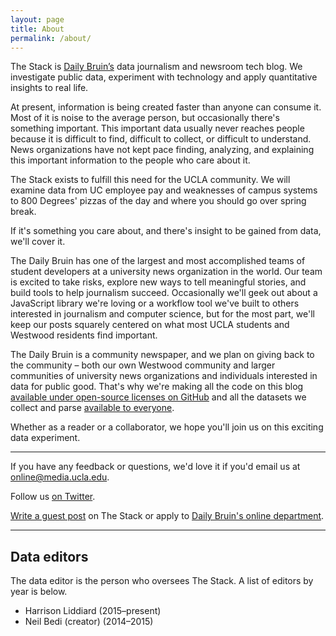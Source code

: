 ```yaml
---
layout: page
title: About
permalink: /about/
---
```



The Stack is [Daily Bruin’s](http://dailybruin.com/) data journalism and newsroom tech blog. We investigate public data, experiment with technology and apply quantitative insights to real life.

At present, information is being created faster than anyone can consume it. Most of it is noise to the average person, but occasionally there's something important. This important data usually never reaches people because it is difficult to find, difficult to collect, or difficult to understand. News organizations have not kept pace finding, analyzing, and explaining this important information to the people who care about it.

The Stack exists to fulfill this need for the UCLA community. We will examine data from UC employee pay and weaknesses of campus systems to 800 Degrees' pizzas of the day and where you should go over spring break.

If it's something you care about, and there's insight to be gained from data, we'll cover it.

The Daily Bruin has one of the largest and most accomplished teams of student developers at a university news organization in the world. Our team is excited to take risks, explore new ways to tell meaningful stories, and build tools to help journalism succeed. Occasionally we'll geek out about a JavaScript library we're loving or a workflow tool we've built to others interested in journalism and computer science, but for the most part, we'll keep our posts squarely centered on what most UCLA students and Westwood residents find important.

The Daily Bruin is a community newspaper, and we plan on giving back to the community – both our own Westwood community and larger communities of university news organizations and individuals interested in data for public good. That's why we're making all the code on this blog [available under open-source licenses on GitHub](https://github.com/daily-bruin/) and all the datasets we collect and parse [available to everyone](https://github.com/daily-bruin/datasets/).

Whether as a reader or a collaborator, we hope you'll join us on this exciting data experiment.

---

If you have any feedback or questions, we'd love it if you'd email us at [online@media.ucla.edu](online@media.ucla.edu).

Follow us [on Twitter](https://twitter.com/_thestack/).

[Write a guest post](#) on The Stack or apply to [Daily Bruin's online department](http://recruiting.dailybruin.com/applications/daily-bruin/web-developer-intern/).

---

## Data editors

The data editor is the person who oversees The Stack. A list of editors by year is below.

- Harrison Liddiard (2015–present)
- Neil Bedi (creator) (2014–2015)
